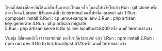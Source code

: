 โหลดไปลองงศึกษากันได้นะครับ
ขั้นการดาวโหลด หรือ โคลนโปรเจ็คไปแล้ว
Run : git clone <my-cool-project>
หรือกดาวโหลด
Laravel มีขั้นตอนดังนี้
เข้า terminal ของโปรเจ็ค laravel แล้ว
1.Run : composer install
2.Run : cp .env.example .env
3.Run : php artisan key:generate
4.Run : php artisan migrate  										
5.Run : php artisan serve
6.Go to link localhost:8000 หรือ ตามที่ terminal แจ้ง

Vuejs มีขั้นตอนดังนี้
เข้า terminal ของโปรเจ็ค laravel แล้ว
1.Run : npm install
2.Run : npm run dev
3.Go to link localhost:5173 หรือ ตามที่ terminal แจ้ง
